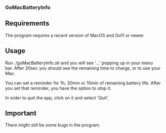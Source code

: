 ### GoMacBatteryInfo

## Requirements

The program requires a recent version of MacOS and Go11 or newer.

## Usage

Run ./goMacBatteryInfo.sh and you will see '...' popping up in your menu bar. After 20sec you should see the remaining time to charge, or to use your Mac.

You can set a reminder for 1h, 30min or 10min of remaining battery life. After you set that reminder, you have the option to stop it.

In order to quit the app, click on it and select 'Quit'.

## Important

There might still be some bugs in the program.